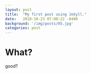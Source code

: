 ```yaml
---
layout: post
title:  "My first post using Jekyll."
date:   2018-10-23 07:00:22 -0400
background: '/img/posts/05.jpg'
categories: post
---
```


# What?
good?